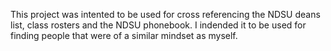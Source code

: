 This project was intented to be used for cross referencing the NDSU deans list, class rosters and the NDSU phonebook. I indended it to be used for finding people that were of a similar mindset as myself.
